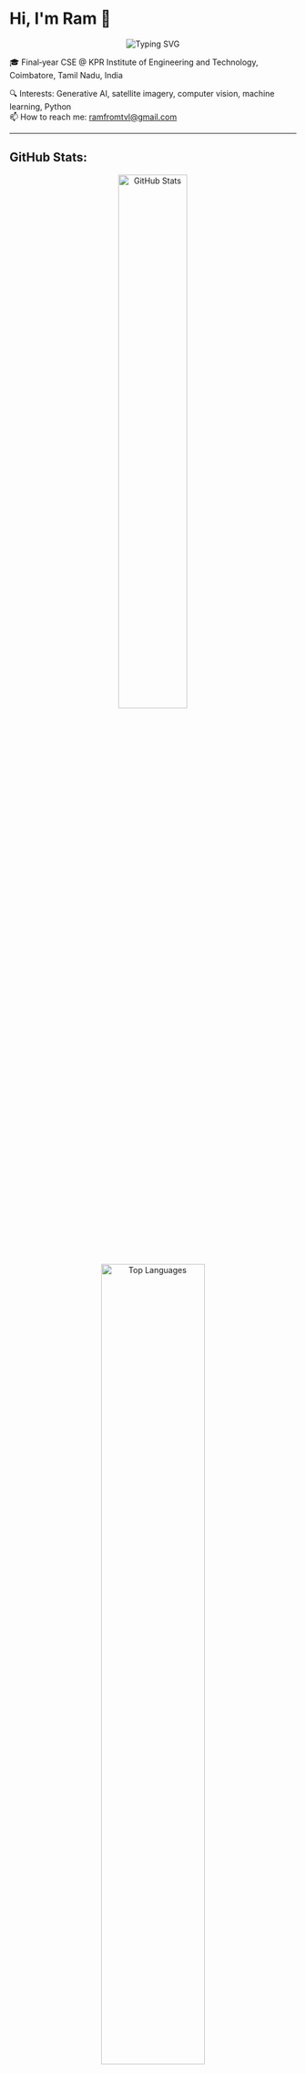 # Hi, I'm Ram 👋

<div align="center">
  <img src="https://readme-typing-svg.herokuapp.com?font=Fira+Code&weight=500&size=28&pause=1000&color=ED8A63&center=true&vCenter=true&width=435&lines=Machine+Learning+Engineer;Computer+Vision+Enthusiast;Generative+AI+Explorer;Python+Developer" alt="Typing SVG" />
</div>

🎓 Final‑year CSE @ KPR Institute of Engineering and Technology, Coimbatore, Tamil Nadu, India  

🔍 Interests: Generative AI, satellite imagery, computer vision, machine learning, Python  
📫 How to reach me: [ramfromtvl@gmail.com](mailto:ramfromtvl@gmail.com)

---

## GitHub Stats:

<div align="center">
  <img width="49%" src="https://github-readme-stats.vercel.app/api?username=ram-from-tvl&show_icons=true&theme=gruvbox_light&hide_border=true&count_private=true" alt="GitHub Stats" />
</div>

<div align="center">
  <img width="60%" src="https://github-readme-stats.vercel.app/api/top-langs?username=ram-from-tvl&layout=compact&theme=gruvbox_light&hide_border=true&langs_count=8" alt="Top Languages" />
</div>

---

## 📫 Connect with me

<div align="center">
  <a href="mailto:ramfromtvl@gmail.com">
    <img src="https://img.shields.io/badge/Email-D14836?style=for-the-badge&logo=gmail&logoColor=white" />
  </a>
</div>

---




<!--
**Note to future you:**
1. All widgets use `ram-from-tvl` and a soft theme (`gruvbox_light`)
2. You can later re-add WakaTime once it’s configured
3. Add Featured Projects section if needed
-->
